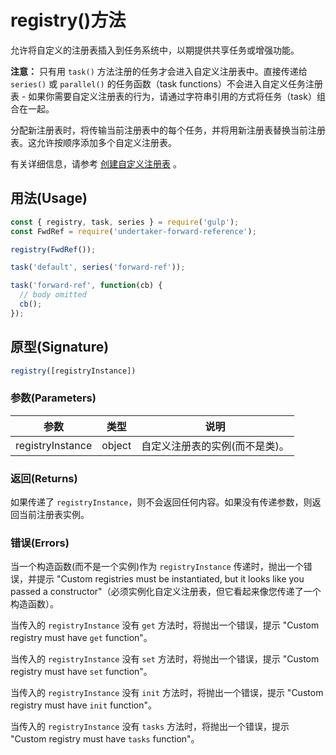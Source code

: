 <!-- front-matter
id: registry
title: Gulp API registry()方法
hide_title: true
sidebar_label: registry()方法
-->

# registry()方法

允许将自定义的注册表插入到任务系统中，以期提供共享任务或增强功能。

**注意：** 只有用 `task()` 方法注册的任务才会进入自定义注册表中。直接传递给 `series()` 或 `parallel()` 的任务函数（task functions）不会进入自定义任务注册表 - 如果你需要自定义注册表的行为，请通过字符串引用的方式将任务（task）组合在一起。

分配新注册表时，将传输当前注册表中的每个任务，并将用新注册表替换当前注册表。这允许按顺序添加多个自定义注册表。

有关详细信息，请参考 [创建自定义注册表][creating-custom-registries] 。

<!-- ads -->

## 用法(Usage)

```js
const { registry, task, series } = require('gulp');
const FwdRef = require('undertaker-forward-reference');

registry(FwdRef());

task('default', series('forward-ref'));

task('forward-ref', function(cb) {
  // body omitted
  cb();
});
```

## 原型(Signature)

```js
registry([registryInstance])
```

### 参数(Parameters)

| 参数 | 类型 | 说明 |
|:--------------:|:-----:|--------|
| registryInstance | object | 自定义注册表的实例(而不是类)。 |

### 返回(Returns)

如果传递了 `registryInstance`，则不会返回任何内容。如果没有传递参数，则返回当前注册表实例。

### 错误(Errors)

当一个构造函数(而不是一个实例)作为 `registryInstance` 传递时，抛出一个错误，并提示 "Custom registries must be instantiated, but it looks like you passed a constructor"（必须实例化自定义注册表，但它看起来像您传递了一个构造函数）。

当传入的 `registryInstance` 没有 `get` 方法时，将抛出一个错误，提示 "Custom registry must have `get` function"。

当传入的 `registryInstance` 没有 `set` 方法时，将抛出一个错误，提示 "Custom registry must have `set` function"。

当传入的 `registryInstance` 没有 `init` 方法时，将抛出一个错误，提示 "Custom registry must have `init` function"。

当传入的 `registryInstance` 没有 `tasks` 方法时，将抛出一个错误，提示 "Custom registry must have `tasks` function"。

[creating-custom-registries]: ../documentation-missing.md
